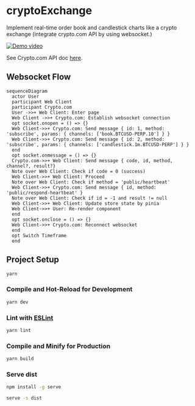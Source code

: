 # cryptoExchange

Implement real-time order book and candlestick charts like a crypto exchange (integrate crypto.com API by using websocket.)

[![Demo video](https://img.youtube.com/vi/Z-fJEUXQLNs/0.jpg)](https://www.youtube.com/watch?v=Z-fJEUXQLNs)

See Crypto.com API doc [here](https://exchange-docs.crypto.com/exchange/v1/rest-ws/index.html#book-instrument_name).

## Websocket Flow

```mermaid
sequenceDiagram
  actor User
  participant Web Client
  participant Crypto.com
  User ->>+ Web Client: Enter page
  Web Client ->>+ Crypto.com: Establish websocket connection
  opt socket.onopen = () => {}
  Web Client->>+ Crypto.com: Send message { id: 1, method: 'subscribe', params: { channels: ['book.BTCUSD-PERP.10'] } }
  Web Client->>+ Crypto.com: Send message { id: 2, method: 'subscribe', params: { channels: ['candlestick.1m.BTCUSD-PERP'] } }
  end
  opt socket.onmessage = () => {}
  Crypto.com->>+ Web Client: Send message { code, id, method, channel?, result?}
  Note over Web Client: Check if code = 0 (success)
  Web Client->>+ Web Client: Proceed
  Note over Web Client: Check if method = 'public/heartbeat'
  Web Client->>+ Crypto.com: Send message { id, method: 'public/respond-heartbeat' }
  Note over Web Client: Check if id = -1 and result != null
  Web Client->>+ Web Client: Update store state by pinia
  Web Client->>+ User: Re-render component
  end
  opt socket.onclose = () => {}
  Web Client->>+ Crypto.com: Reconnect websocket
  end
  opt Switch Timeframe
  end
```

## Project Setup

```sh
yarn
```

### Compile and Hot-Reload for Development

```sh
yarn dev
```

### Lint with [ESLint](https://eslint.org/)

```sh
yarn lint
```

### Compile and Minify for Production

```sh
yarn build
```

### Serve dist

```sh
npm install -g serve
```

```sh
serve -s dist
```
